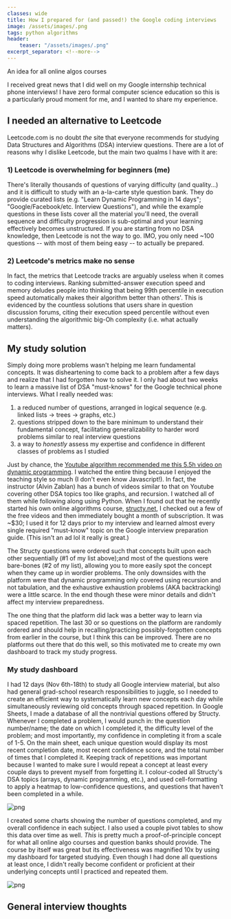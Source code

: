```yaml
---
classes: wide
title: How I prepared for (and passed!) the Google coding interviews
image: /assets/images/.png
tags: python algorithms
header:
    teaser: "/assets/images/.png"
excerpt_separator: <!--more-->
---
```

An idea for all online algos courses
<!--more-->

I received great news that I did well on my Google internship technical phone interviews!
I have zero formal computer science education so this is a particularly proud moment for me, and I wanted to share my experience.

## I needed an alternative to Leetcode

Leetcode.com is no doubt _the_ site that everyone recommends for studying Data Structures and Algorithms (DSA) interview questions.
There are a lot of reasons why I dislike Leetcode, but the main two qualms I have with it are:

### 1) Leetcode is overwhelming for beginners (me)

There's literally thousands of questions of varying difficulty (and quality...) and it is difficult to study with an a-la-carte style question bank.
They do provide curated lists (e.g. "Learn Dynamic Programming in 14 days"; "Google/Facebook/etc. Interview Questions"), and while the example questions in these lists cover all the material you'll need, the overall sequence and difficulty progression is sub-optimal and your learning effectively becomes unstructured.
If you are starting from no DSA knowledge, then Leetcode is not the way to go.
IMO, you only need ~100 questions -- with most of them being easy -- to actually be prepared.

### 2) Leetcode's metrics make no sense

In fact, the metrics that Leetcode tracks are arguably useless when it comes to coding interviews.
Ranking submitted-answer execution speed and memory deludes people into thinking that being 99th percentile in execution speed automatically makes their algorithm better than others'.
This is evidenced by the countless solutions that users share in question discussion forums, citing their execution speed percentile without even understanding the algorithmic big-Oh complexity (i.e. what actually matters).

## My study solution

Simply doing more problems wasn't helping me learn fundamental concepts.
It was disheartening to come back to a problem after a few days and realize that I had forgotten how to solve it.
I only had about two weeks to learn a massive list of DSA "must-knows" for the Google technical phone interviews.
What I really needed was:

1) a reduced number of questions, arranged in logical sequence (e.g. linked lists -> trees -> graphs, etc.)
2) questions stripped down to the bare minimum to understand their fundamental concept, facilitating generalizability to harder word problems similar to real interview questions
3) a way to _honestly_ assess my expertise and confidence in different classes of problems as I studied

Just by chance, the [Youtube algorithm recommended me this 5.5h video on dynamic programming](https://youtu.be/oBt53YbR9Kk).
I watched the entire thing because I enjoyed the teaching style so much (I don't even know Javascript!).
In fact, the instructor (Alvin Zablan) has a bunch of videos similar to that on Youtube covering other DSA topics too like graphs, and recursion.
I watched all of them while following along using Python.
When I found out that he recently started his own online algorithms course, [structy.net](structy.net), I checked out a few of the free videos and then immediately bought a month of subscription.
It was ~$30; I used it for 12 days prior to my interview and learned almost every single required "must-know" topic on the Google interview preparation guide.
(This isn't an ad lol it really is great.)

The Structy questions were ordered such that concepts built upon each other sequentially (#1 of my list above);and most of the questions were bare-bones (#2 of my list), allowing you to more easily spot the concept when they came up in wordier problems.
The only downsides with the platform were that dynamic programming only covered using recursion and not tabulation, and the exhaustive exhaustion problems (AKA backtracking) were a little scarce.
In the end though these were minor details and didn't affect my interview preparedness.

The one thing that the platform did lack was a better way to learn via spaced repetition.
The last 30 or so questions on the platform are randomly ordered and should help in recalling/practicing possibly-forgotten concepts from earlier in the course, but I think this can be improved.
There are no platforms out there that do this well, so this motivated me to create my own dashboard to track my study progress.

### My study dashboard

I had 12 days (Nov 6th-18th) to study all Google interview material, but also had general grad-school research responsibilities to juggle, so I needed to create an efficient way to systematically learn new concepts each day while simultaneously reviewing old concepts through spaced repetition.
In Google Sheets, I made a database of all the nontrivial questions offered by Structy.
Whenever I completed a problem, I would punch in: the question number/name; the date on which I completed it, the difficulty level of the problem; and most importantly, my confidence in completing it from a scale of 1-5.
On the main sheet, each unique question would display its most recent completion date, most recent confidence score, and the total number of times that I completed it.
Keeping track of repetitions was important because I wanted to make sure I would repeat a concept at least every couple days to prevent myself from forgetting it.
I colour-coded all Structy's DSA topics (arrays, dynamic programming, etc.), and used cell-formatting to apply a heatmap to low-confidence questions, and questions that haven't been completed in a while.

![png](/assets/posts/algos_studying/.png)

I created some charts showing the number of questions completed, and my overall confidence in each subject.
I also used a couple pivot tables to show this data over time as well.
*This* is pretty much a proof-of-principle concept for what all online algo courses and question banks should provide.
The course by itself was great but its effectiveness was magnified 10x by using my dashboard for targeted studying.
Even though I had done all questions at least once, I didn't really become confident or proficient at their underlying concepts until I practiced and repeated them.

![png](/assets/posts/algos_studying/.png)

## General interview thoughts

